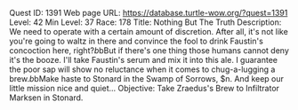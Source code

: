 Quest ID: 1391
Web page URL: https://database.turtle-wow.org/?quest=1391
Level: 42
Min Level: 37
Race: 178
Title: Nothing But The Truth
Description: We need to operate with a certain amount of discretion. After all, it's not like you're going to waltz in there and convince the fool to drink Faustin's concoction here, right?$b$bBut if there's one thing those humans cannot deny it's the booze. I'll take Faustin's serum and mix it into this ale. I guarantee the poor sap will show no reluctance when it comes to chug-a-lugging a brew.$b$bMake haste to Stonard in the Swamp of Sorrows, $n. And keep our little mission nice and quiet...
Objective: Take Zraedus's Brew to Infiltrator Marksen in Stonard.
